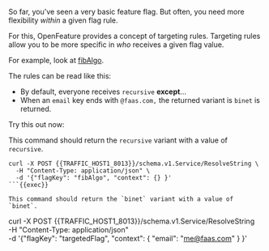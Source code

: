 So far, you've seen a very basic feature flag. But often, you need more flexibility *within* a given flag rule.

For this, OpenFeature provides a concept of targeting rules. Targeting rules allow you to be more specific in *who* receives a given flag value.

For example, look at [fibAlgo]({{TRAFFIC_HOST1_3000}}/openfeature/flags/src/branch/main/example_flags.flagd.json#L70-88). 

The rules can be read like this:

- By default, everyone receives `recursive` **except**...
- When an `email` key ends with `@faas.com,` the returned variant is `binet` is returned.

Try this out now:

This command should return the `recursive` variant with a value of `recursive`.
```
curl -X POST {{TRAFFIC_HOST1_8013}}/schema.v1.Service/ResolveString \
  -H "Content-Type: application/json" \
  -d '{"flagKey": "fibAlgo", "context": {} }'
```{{exec}}

This command should return the `binet` variant with a value of `binet`.
```
curl -X POST {{TRAFFIC_HOST1_8013}}/schema.v1.Service/ResolveString \
  -H "Content-Type: application/json" \
  -d '{"flagKey": "targetedFlag", "context": { "email": "me@faas.com" } }'
```{{exec}}
